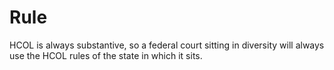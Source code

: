 # Rule
HCOL is always substantive, so a federal court sitting in diversity will always use the HCOL rules of the state in which it sits.